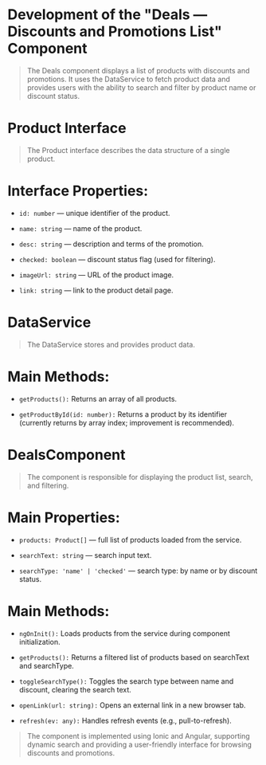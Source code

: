 # Development of the "Deals — Discounts and Promotions List" Component
> The Deals component displays a list of products with discounts and promotions. It uses the DataService to fetch product data and provides users with the ability to search and filter by product name or discount status.

# Product Interface
> The Product interface describes the data structure of a single product.

# Interface Properties:
- `id: number` — unique identifier of the product.

- `name: string` — name of the product.

- `desc: string` — description and terms of the promotion.

- `checked: boolean` — discount status flag (used for filtering).

- `imageUrl: string` — URL of the product image.

- `link: string` — link to the product detail page.

# DataService
> The DataService stores and provides product data.

# Main Methods:
- `getProducts():` Returns an array of all products.

- `getProductById(id: number):` Returns a product by its identifier (currently returns by array index; improvement is recommended).

# DealsComponent
> The component is responsible for displaying the product list, search, and filtering.

# Main Properties:
- `products: Product[]` — full list of products loaded from the service.

- `searchText: string` — search input text.

- `searchType: 'name' | 'checked'` — search type: by name or by discount status.

# Main Methods:
- `ngOnInit():` Loads products from the service during component initialization.

- `getProducts():` Returns a filtered list of products based on searchText and searchType.

- `toggleSearchType():` Toggles the search type between name and discount, clearing the search text.

- `openLink(url: string):` Opens an external link in a new browser tab.

- `refresh(ev: any):` Handles refresh events (e.g., pull-to-refresh).

> The component is implemented using Ionic and Angular, supporting dynamic search and providing a user-friendly interface for browsing discounts and promotions.